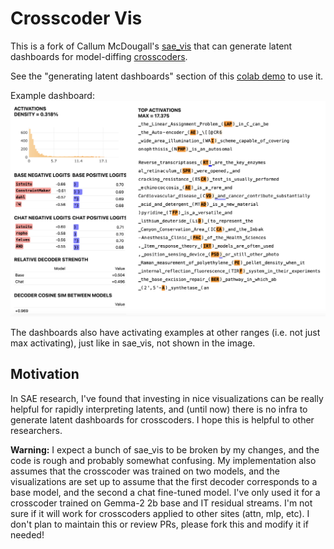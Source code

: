# Crosscoder Vis

This is a fork of Callum McDougall's [sae_vis](https://github.com/callummcdougall/sae_vis) that can generate latent dashboards for model-diffing [crosscoders](https://transformer-circuits.pub/2024/crosscoders/index.html). 

See the "generating latent dashboards" section of this [colab demo](https://colab.research.google.com/drive/124ODki4dUjfi21nuZPHRySALx9I74YHj?usp=sharing) to use it.

Example dashboard:
![Dashboard Visualization](./crosscoder_vis_dashboard.png)

The dashboards also have activating examples at other ranges (i.e. not just max activating), just like in sae_vis, not shown in the image.
## Motivation

In SAE research, I've found that investing in nice visualizations can be really helpful for rapidly interpreting latents, and (until now) there is no infra to generate latent dashboards for crosscoders. I hope this is helpful to other researchers.

**Warning:** I expect a bunch of sae_vis to be broken by my changes, and the code is rough and probably somewhat confusing. My implementation also assumes that the crosscoder was trained on two models, and the visualizations are set up to assume that the first decoder corresponds to a base model, and the second a chat fine-tuned model. I've only used it for a crosscoder trained on Gemma-2 2b base and IT residual streams. I'm not sure if it will work for crosscoders applied to other sites (attn, mlp, etc). I don't plan to maintain this or review PRs, please fork this and modify it if needed!